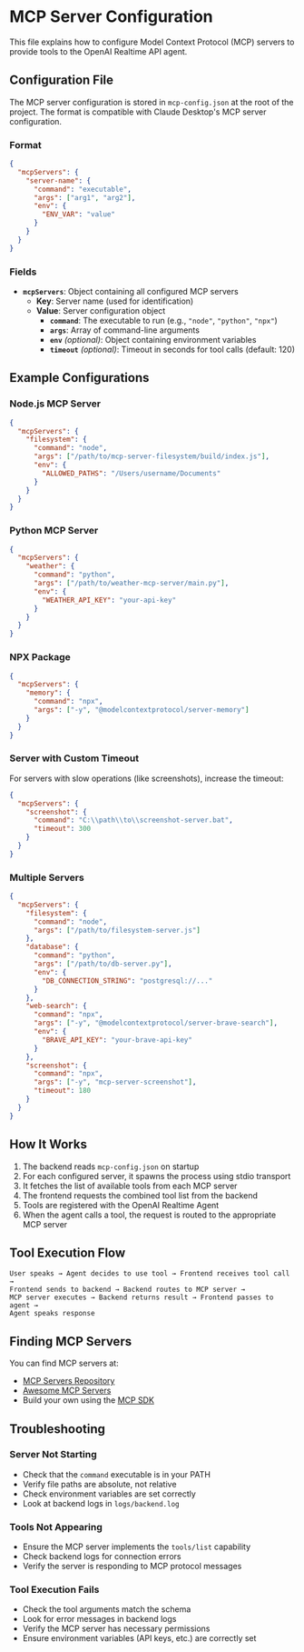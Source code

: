 # MCP Server Configuration

This file explains how to configure Model Context Protocol (MCP) servers to provide tools to the OpenAI Realtime API agent.

## Configuration File

The MCP server configuration is stored in `mcp-config.json` at the root of the project. The format is compatible with Claude Desktop's MCP server configuration.

### Format

```json
{
  "mcpServers": {
    "server-name": {
      "command": "executable",
      "args": ["arg1", "arg2"],
      "env": {
        "ENV_VAR": "value"
      }
    }
  }
}
```

### Fields

- **`mcpServers`**: Object containing all configured MCP servers
  - **Key**: Server name (used for identification)
  - **Value**: Server configuration object
    - **`command`**: The executable to run (e.g., `"node"`, `"python"`, `"npx"`)
    - **`args`**: Array of command-line arguments
    - **`env`** *(optional)*: Object containing environment variables
    - **`timeout`** *(optional)*: Timeout in seconds for tool calls (default: 120)

## Example Configurations

### Node.js MCP Server

```json
{
  "mcpServers": {
    "filesystem": {
      "command": "node",
      "args": ["/path/to/mcp-server-filesystem/build/index.js"],
      "env": {
        "ALLOWED_PATHS": "/Users/username/Documents"
      }
    }
  }
}
```

### Python MCP Server

```json
{
  "mcpServers": {
    "weather": {
      "command": "python",
      "args": ["/path/to/weather-mcp-server/main.py"],
      "env": {
        "WEATHER_API_KEY": "your-api-key"
      }
    }
  }
}
```

### NPX Package

```json
{
  "mcpServers": {
    "memory": {
      "command": "npx",
      "args": ["-y", "@modelcontextprotocol/server-memory"]
    }
  }
}
```

### Server with Custom Timeout

For servers with slow operations (like screenshots), increase the timeout:

```json
{
  "mcpServers": {
    "screenshot": {
      "command": "C:\\path\\to\\screenshot-server.bat",
      "timeout": 300
    }
  }
}
```

### Multiple Servers

```json
{
  "mcpServers": {
    "filesystem": {
      "command": "node",
      "args": ["/path/to/filesystem-server.js"]
    },
    "database": {
      "command": "python",
      "args": ["/path/to/db-server.py"],
      "env": {
        "DB_CONNECTION_STRING": "postgresql://..."
      }
    },
    "web-search": {
      "command": "npx",
      "args": ["-y", "@modelcontextprotocol/server-brave-search"],
      "env": {
        "BRAVE_API_KEY": "your-brave-api-key"
      }
    },
    "screenshot": {
      "command": "npx",
      "args": ["-y", "mcp-server-screenshot"],
      "timeout": 180
    }
  }
}
```

## How It Works

1. The backend reads `mcp-config.json` on startup
2. For each configured server, it spawns the process using stdio transport
3. It fetches the list of available tools from each MCP server
4. The frontend requests the combined tool list from the backend
5. Tools are registered with the OpenAI Realtime Agent
6. When the agent calls a tool, the request is routed to the appropriate MCP server

## Tool Execution Flow

```
User speaks → Agent decides to use tool → Frontend receives tool call →
Frontend sends to backend → Backend routes to MCP server →
MCP server executes → Backend returns result → Frontend passes to agent →
Agent speaks response
```

## Finding MCP Servers

You can find MCP servers at:

- [MCP Servers Repository](https://github.com/modelcontextprotocol/servers)
- [Awesome MCP Servers](https://github.com/punkpeye/awesome-mcp-servers)
- Build your own using the [MCP SDK](https://modelcontextprotocol.io/introduction)

## Troubleshooting

### Server Not Starting

- Check that the `command` executable is in your PATH
- Verify file paths are absolute, not relative
- Check environment variables are set correctly
- Look at backend logs in `logs/backend.log`

### Tools Not Appearing

- Ensure the MCP server implements the `tools/list` capability
- Check backend logs for connection errors
- Verify the server is responding to MCP protocol messages

### Tool Execution Fails

- Check the tool arguments match the schema
- Look for error messages in backend logs
- Verify the MCP server has necessary permissions
- Ensure environment variables (API keys, etc.) are correctly set
